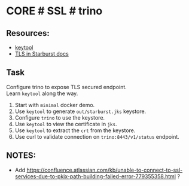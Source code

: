 # CORE # SSL # trino

## Resources:
* [keytool](https://www.sslshopper.com/article-most-common-java-keytool-keystore-commands.html)
* [TLS in Starburst docs](https://docs.starburst.io/latest/security/tls.html)

## Task

Configure trino to expose TLS secured endpoint.  
Learn `keytool` along the way.

1. Start with `minimal` docker demo.
2. Use `keytool` to generate `out/starburst.jks` keystore.
3. Configure `trino` to use the keystore.
4. Use `keytool` to view the certificate in `jks`.
5. Use `keytool` to extract the `crt` from the keystore.
6. Use curl to validate connection on `trino:8443/v1/status` endpoint. 


## NOTES:
- Add https://confluence.atlassian.com/kb/unable-to-connect-to-ssl-services-due-to-pkix-path-building-failed-error-779355358.html ?
